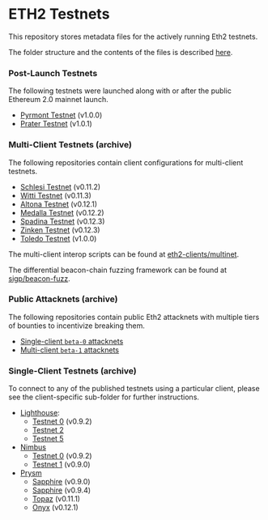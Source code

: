 # ETH2 Testnets
This repository stores metadata files for the actively running Eth2 testnets.

The folder structure and the contents of the files is described [here](https://github.com/ethereum/eth2.0-pm/blob/f1faca34b712b21602437b7627192cb9ba64edff/interop/deposit_contract_testnets/README.md).

### Post-Launch Testnets

The following testnets were launched along with or after the public Ethereum 2.0 mainnet launch.

- [Pyrmont Testnet](shared/pyrmont) (v1.0.0)
- [Prater Testnet](shared/prater) (v1.0.1)

### Multi-Client Testnets (archive)

The following repositories contain client configurations for multi-client testnets.

- [Schlesi Testnet](https://github.com/goerli/medalla/tree/master/.trash/schlesi/) (v0.11.2)
- [Witti Testnet](https://github.com/goerli/medalla/tree/master/witti) (v0.11.3)
- [Altona Testnet](https://github.com/goerli/medalla/tree/master/altona) (v0.12.1)
- [Medalla Testnet](https://github.com/goerli/medalla/blob/master/medalla) (v0.12.2)
- [Spadina Testnet](https://github.com/goerli/medalla/blob/master/spadina) (v0.12.3)
- [Zinken Testnet](https://github.com/goerli/medalla/blob/master/zinken) (v0.12.3)
- [Toledo Testnet](shared/toledo/) (v1.0.0)

The multi-client interop scripts can be found at [eth2-clients/multinet](https://github.com/eth2-clients/multinet).

The differential beacon-chain fuzzing framework can be found at [sigp/beacon-fuzz](https://github.com/sigp/beacon-fuzz).

### Public Attacknets (archive)

The following repositories contain public Eth2 attacknets with multiple tiers of bounties to incentivize breaking them.

- [Single-client `beta-0` attacknets](https://github.com/ethereum/public-attacknets/tree/master/attacknets/beta-0)
- [Multi-client `beta-1` attacknets](https://github.com/ethereum/public-attacknets/tree/master/attacknets/beta-1)

### Single-Client Testnets (archive)

To connect to any of the published testnets using a particular client, please see the client-specific sub-folder for further instructions.

- [Lighthouse](lighthouse/):
    - [Testnet 0](lighthouse/testnet0/) (v0.9.2)
    - [Testnet 2](lighthouse/testnet2/)
    - [Testnet 5](lighthouse/testnet5/)
- [Nimbus](nimbus/)
    - [Testnet 0](nimbus/testnet0/) (v0.9.2)
    - [Testnet 1](nimbus/testnet1/) (v0.9.0)
- [Prysm](prysm/)
    - [Sapphire](prysm/Sapphire(v0.9.0)/) (v0.9.0)
    - [Sapphire](prysm/Sapphire(v0.9.4)/) (v0.9.4)
    - [Topaz](prysm/Topaz(v0.11.1)/) (v0.11.1)
    - [Onyx](prysm/Onyx(v0.12.1)/) (v0.12.1)
